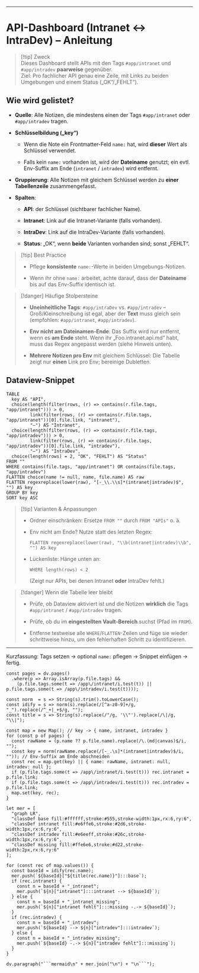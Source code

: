 


---

# API-Dashboard (Intranet ↔ IntraDev) – Anleitung

> [!tip] Zweck  
> Dieses Dashboard stellt APIs mit den Tags `#app/intranet` und `#app/intradev` **paarweise** gegenüber.  
> Ziel: Pro fachlicher API genau eine Zeile, mit Links zu beiden Umgebungen und einem Status („OK“/„FEHLT“).

## Wie wird gelistet?

- **Quelle**: Alle Notizen, die mindestens einen der Tags `#app/intranet` oder `#app/intradev` tragen.
    
- **Schlüsselbildung („key“)**
    
    - Wenn die Note ein Frontmatter-Feld `name:` hat, wird **dieser** Wert als Schlüssel verwendet.
        
    - Falls kein `name:` vorhanden ist, wird der **Dateiname** genutzt; ein evtl. Env-Suffix am Ende (`intranet` / `intradev`) wird entfernt.
        
- **Gruppierung**: Alle Notizen mit gleichem Schlüssel werden zu **einer Tabellenzeile** zusammengefasst.
    
- **Spalten**:
    
    - **API**: der Schlüssel (sichtbarer fachlicher Name).
        
    - **Intranet**: Link auf die Intranet-Variante (falls vorhanden).
        
    - **IntraDev**: Link auf die IntraDev-Variante (falls vorhanden).
        
    - **Status**: „OK“, wenn **beide** Varianten vorhanden sind; sonst „FEHLT“.
        

> [!tip] Best Practice
> 
> - Pflege **konsistente** `name:`-Werte in beiden Umgebungs-Notizen.
>     
> - Wenn ihr ohne `name:` arbeitet, achte darauf, dass der **Dateiname** bis auf das Env-Suffix identisch ist.
>     

> [!danger] Häufige Stolpersteine
> 
> - **Uneinheitliche Tags**: `#app/intraDev` vs. `#app/intradev` – Groß/Kleinschreibung ist egal, aber der **Text** muss gleich sein (empfohlen: `#app/intranet`, `#app/intradev`).
>     
> - **Env nicht am Dateinamen-Ende**: Das Suffix wird nur entfernt, wenn es **am Ende** steht. Wenn ihr „Foo.intranet.api.md“ habt, muss das Regex angepasst werden (siehe Hinweis unten).
>     
> - **Mehrere Notizen pro Env** mit gleichem Schlüssel: Die Tabelle zeigt nur **einen** Link pro Env; bereinige Dubletten.
>     

## Dataview-Snippet

```dataview
TABLE
  key AS "API",
  choice(length(filter(rows, (r) => contains(r.file.tags, "app/intranet"))) > 0,
         link(filter(rows, (r) => contains(r.file.tags, "app/intranet"))[0].file.link, "intranet"),
         "—") AS "Intranet",
  choice(length(filter(rows, (r) => contains(r.file.tags, "app/intradev"))) > 0,
         link(filter(rows, (r) => contains(r.file.tags, "app/intradev"))[0].file.link, "intradev"),
         "—") AS "IntraDev",
  choice(length(rows) = 2, "OK", "FEHLT") AS "Status"
FROM ""
WHERE contains(file.tags, "app/intranet") OR contains(file.tags, "app/intradev")
FLATTEN choice(name != null, name, file.name) AS raw
FLATTEN regexreplace(lower(raw), "[-_\\.\\s]*(intranet|intradev)$", "") AS key
GROUP BY key
SORT key ASC
```

> [!tip] Varianten & Anpassungen
> 
> - Ordner einschränken: Ersetze `FROM ""` durch `FROM "APIs"` o. ä.
>     
> - Env nicht am Ende? Nutze statt des letzten Regex:
>     
>     ```
>     FLATTEN regexreplace(lower(raw), "\\b(intranet|intradev)\\b", "") AS key
>     ```
>     
> - Lückenliste: Hänge unten an:
>     
>     ```
>     WHERE length(rows) < 2
>     ```
>     
>     (Zeigt nur APIs, bei denen Intranet **oder** IntraDev fehlt.)
>     

> [!danger] Wenn die Tabelle leer bleibt
> 
> - Prüfe, ob Dataview aktiviert ist und die Notizen **wirklich** die Tags `#app/intranet` / `#app/intradev` tragen.
>     
> - Prüfe, ob du im **eingestellten Vault-Bereich** suchst (Pfad im `FROM`).
>     
> - Entferne testweise alle `WHERE`/`FLATTEN`-Zeilen und füge sie wieder schrittweise hinzu, um den fehlerhaften Schritt zu identifizieren.
>     

---

Kurzfassung: Tags setzen → optional `name:` pflegen → Snippet einfügen → fertig.


```dataviewjs
const pages = dv.pages()
  .where(p => Array.isArray(p.file.tags) &&
    (p.file.tags.some(t => /app\/intranet/i.test(t)) || p.file.tags.some(t => /app\/intradev/i.test(t))));

const norm  = s => String(s).trim().toLowerCase();
const idify = s => norm(s).replace(/[^a-z0-9]+/g, "_").replace(/^_+|_+$/g, "");
const title = s => String(s).replace(/"/g, '\\"').replace(/\|/g, "\\|");

const map = new Map(); // key -> { name, intranet, intradev }
for (const p of pages) {
  const rawName = (p.name ?? p.file.name).replace(/\.(md|canvas)$/i, "");
  const key = norm(rawName.replace(/[-_.\s]*(intranet|intradev)$/i, "")); // Env-Suffix am Ende abschneiden
  const rec = map.get(key) || { name: rawName, intranet: null, intradev: null };
  if (p.file.tags.some(t => /app\/intranet/i.test(t))) rec.intranet = p.file.link;
  if (p.file.tags.some(t => /app\/intradev/i.test(t))) rec.intradev = p.file.link;
  map.set(key, rec);
}

let mer = [
  "graph LR",
  "classDef base fill:#ffffff,stroke:#555,stroke-width:1px,rx:6,ry:6",
  "classDef intranet fill:#e6ffe6,stroke:#2d6,stroke-width:1px,rx:6,ry:6",
  "classDef intradev fill:#e6eeff,stroke:#26c,stroke-width:1px,rx:6,ry:6",
  "classDef missing fill:#ffe6e6,stroke:#d22,stroke-width:2px,rx:6,ry:6"
];

for (const rec of map.values()) {
  const baseId = idify(rec.name);
  mer.push(`${baseId}["${title(rec.name)}"]:::base`);
  if (rec.intranet) {
    const n = baseId + "_intranet";
    mer.push(`${n}["intranet"]:::intranet --> ${baseId}`);
  } else {
    const n = baseId + "_intranet_missing";
    mer.push(`${n}["intranet fehlt"]:::missing -.-> ${baseId}`);
  }
  if (rec.intradev) {
    const n = baseId + "_intradev";
    mer.push(`${baseId} --> ${n}["intradev"]:::intradev`);
  } else {
    const n = baseId + "_intradev_missing";
    mer.push(`${baseId} -.-> ${n}["intradev fehlt"]:::missing`);
  }
}

dv.paragraph("```mermaid\n" + mer.join("\n") + "\n```");

```
